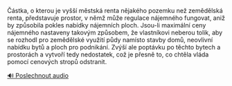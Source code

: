
Částka, o kterou je vyšší městská renta nějakého pozemku než zemědělská renta, představuje prostor, v němž může regulace nájemného fungovat, aniž by způsobila pokles nabídky nájemních ploch. Jsou-li maximální ceny nájemného nastaveny takovým způsobem, že vlastníkovi neberou tolik, aby se rozhodl pro zemědělské využití půdy namísto stavby domů, neovlivní nabídku bytů a ploch pro podnikání. Zvýší ale poptávku po těchto bytech a prostorách a vytvoří tedy nedostatek, což je přesně to, co chtěla vláda pomocí cenových stropů odstranit.

[🔊 Poslechnout audio](/data/7-paragraphs/audio/chapter_152/para_003-stka-o-kterou-je-vy-mstsk-renta-njakho-p.mp3)
